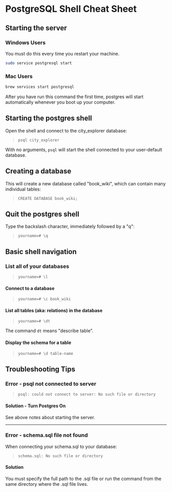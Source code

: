 # PostgreSQL Shell Cheat Sheet

## Starting the server

### Windows Users

You must do this every time you restart your machine.

```bash
sudo service postgresql start
```

### Mac Users

```bash
brew services start postgresql
```

After you have run this command the first time, postgres will start automatically whenever you boot up your computer.

## Starting the postgres shell

Open the shell and connect to the city_explorer database:

> `psql city_explorer`

With no arguments, `psql` will start the shell connected to your user-default database.

## Creating a database

This will create a new database called "book_wiki", which can contain many individual tables:

> `CREATE DATABASE book_wiki;`

## Quit the postgres shell

Type the backslash character, immediately followed by a "q":

> `yourname=# \q`

## Basic shell navigation

### List all of your databases

> `yourname=# \l`

#### Connect to a database

> `yourname=# \c book_wiki`

#### List all tables (aka: relations) in the database

> `yourname=# \dt`

The command `dt` means "describe table".

#### Display the schema for a table

> `yourname=# \d table-name`

## Troubleshooting Tips

### Error - psql not connected to server

> `psql: could not connect to server: No such file or directory`

#### Solution - Turn Postgres On

See above notes about starting the server.

---

### Error - schema.sql file not found

When connecting your schema.sql to your database:

> `schema.sql: No such file or directory`

#### Solution

You must specify the full path to the .sql file or run the command from the same directory where the .sql file lives.
